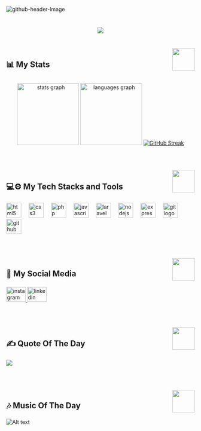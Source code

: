 ![github-header-image](https://github.com/mfl4/mfl4/assets/91680736/15e75d1c-4183-4da7-b8d0-1bfbed414428)

###

<br clear="both">

<div align="center">
  <img src="https://visitor-badge.laobi.icu/badge?page_id=mfl4.mfl4&left_color=black&right_color=darkslateblue&left_text=Visitors"  />
</div>

###

<br clear="both">

<img align="right" height="60" src="https://user-images.githubusercontent.com/74038190/238200838-76036311-c8ea-4247-8bf8-a7077623036c.gif"  />

###

<h2 align="left">📊 My Stats</h2>

##
<div align="center">
  <img src="https://github-readme-stats.vercel.app/api?username=mfl4&hide_title=false&hide_rank=false&show_icons=true&include_all_commits=true&count_private=false&disable_animations=false&theme=tokyonight&locale=en&hide_border=false&order=1&custom_title=My%20Github%20Stats" height="165" alt="stats graph"  />
  <img src="https://github-readme-stats.vercel.app/api/top-langs?username=mfl4&locale=en&hide_title=false&layout=compact&card_width=320&langs_count=5&theme=tokyonight&hide_border=false&order=2&custom_title=My%20Most%20Used%20Languages" height="165" alt="languages graph"  />
  <a href="https://git.io/streak-stats"><img src="https://streak-stats.demolab.com?user=mfl4&theme=tokyonight&border_radius=5&card_width=500" alt="GitHub Streak" /></a>
</div>

###

<div align="center">
  <img height="2" src="https://user-images.githubusercontent.com/74038190/212284115-f47cd8ff-2ffb-4b04-b5bf-4d1c14c0247f.gif"  />
</div>

###

<br clear="both">

<img align="right" height="60" src="https://user-images.githubusercontent.com/74038190/238200838-76036311-c8ea-4247-8bf8-a7077623036c.gif"  />

###

<h2 align="left">💻⚙️ My Tech Stacks and Tools</h2>

###

<div align="left">
  <img src="https://cdn.jsdelivr.net/gh/devicons/devicon/icons/html5/html5-original.svg" height="40" alt="html5 logo"  />
  <img width="12" />
  <img src="https://cdn.jsdelivr.net/gh/devicons/devicon/icons/css3/css3-original.svg" height="40" alt="css3 logo"  />
  <img width="12" />
  <img src="https://cdn.jsdelivr.net/gh/devicons/devicon/icons/php/php-original.svg" height="40" alt="php logo"  />        
  <img width="12" />
  <img src="https://cdn.jsdelivr.net/gh/devicons/devicon/icons/javascript/javascript-original.svg" height="40" alt="javascript logo"  />
  <img width="12" />
  <img src="https://cdn.jsdelivr.net/gh/devicons/devicon/icons/laravel/laravel-plain.svg" height="40" alt="laravel logo"  />
  <img width="12" />
  <img src="https://cdn.jsdelivr.net/gh/devicons/devicon/icons/nodejs/nodejs-original.svg" height="40" alt="nodejs logo"  />
  <img width="12" />
  <img src="https://cdn.jsdelivr.net/gh/devicons/devicon/icons/express/express-original.svg" height="40" alt="express logo"  />
  <img width="12" />
  <img src="https://cdn.jsdelivr.net/gh/devicons/devicon/icons/git/git-original.svg" height="40" alt="git logo"  />
  <img width="12" />
  <img src="https://cdn.jsdelivr.net/gh/devicons/devicon/icons/github/github-original.svg" height="40" alt="github logo"  />
</div>

###

<div align="center">
  <img height="2" src="https://user-images.githubusercontent.com/74038190/212284115-f47cd8ff-2ffb-4b04-b5bf-4d1c14c0247f.gif"  />
</div>

###

<br clear="both">

<img align="right" height="60" src="https://user-images.githubusercontent.com/74038190/238200838-76036311-c8ea-4247-8bf8-a7077623036c.gif"  />

###

<h2 align="left">📱 My Social Media</h2>

###

<div align="left">
  <a href="https://www.instagram.com/mfl__4/" target="_blank">
    <img src="https://raw.githubusercontent.com/maurodesouza/profile-readme-generator/master/src/assets/icons/social/instagram/default.svg" width="52" height="40" alt="instagram logo"  />
  </a>
  <a href="https://www.linkedin.com/in/mfl4/" target="_blank">
    <img src="https://raw.githubusercontent.com/maurodesouza/profile-readme-generator/master/src/assets/icons/social/linkedin/default.svg" width="52" height="40" alt="linkedin logo"  />
  </a>
</div>

###

<div align="center">
  <img height="2" src="https://user-images.githubusercontent.com/74038190/212284115-f47cd8ff-2ffb-4b04-b5bf-4d1c14c0247f.gif"  />
</div>

###

<br clear="both">

<img align="right" height="60" src="https://user-images.githubusercontent.com/74038190/238200838-76036311-c8ea-4247-8bf8-a7077623036c.gif"  />

###

<h2 align="left">✍️ Quote Of The Day</h2>

###

![](https://quotes-github-readme.vercel.app/api?type=vetical&theme=tokyonight)

###

<div align="center">
  <img height="2" src="https://user-images.githubusercontent.com/74038190/212284115-f47cd8ff-2ffb-4b04-b5bf-4d1c14c0247f.gif"  />
</div>

###

<br clear="both">

<img align="right" height="60" src="https://user-images.githubusercontent.com/74038190/238200838-76036311-c8ea-4247-8bf8-a7077623036c.gif"  />

###

<h2 align="left">🎶 Music Of The Day</h2>

###

![Alt text](https://spotify-recently-played-readme.vercel.app/api?user=3r8tb1bp2yn5xsqwxc0h9mkkb&unique={true|1|on|yes})

###

<div align="center">
  <img height="2" src="https://user-images.githubusercontent.com/74038190/212284115-f47cd8ff-2ffb-4b04-b5bf-4d1c14c0247f.gif"  />
</div>

###
